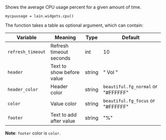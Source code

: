 Shows the average CPU usage percent for a given amount of time.

	mycpuusage = lain.widgets.cpu()

The function takes a table as optional argument, which can contain:

Variable | Meaning | Type | Default
--- | --- | --- | ---
`refresh_timeout` | Refresh timeout seconds | int | 10
`header` | Text to show before value | string | " Vol "
`header_color` | Header color | string | `beautiful.fg_normal` or "#FFFFFF"
`color` | Value color | string | `beautiful.fg_focus` or "#FFFFFF"
`footer` | Text to add after value | string | "%"

**Note**: `footer` color is `color`.